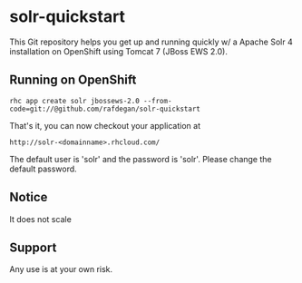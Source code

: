 # solr-quickstart
This Git repository helps you get up and running quickly w/ a Apache Solr 4 installation on OpenShift using Tomcat 7 (JBoss EWS 2.0).

## Running on OpenShift
```
rhc app create solr jbossews-2.0 --from-code=git://@github.com/rafdegan/solr-quickstart
```
That's it, you can now checkout your application  at 
    
    http://solr-<domainname>.rhcloud.com/

The default user is 'solr' and the password is 'solr'.
Please change the default password.

## Notice
It does not scale

## Support
Any use is at your own risk.



